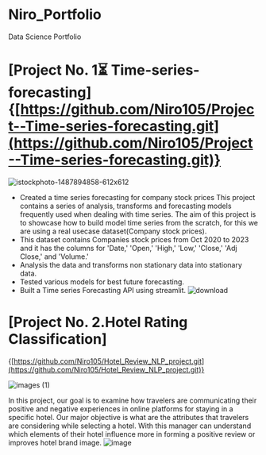 # Niro_Portfolio
 Data Science Portfolio

# [Project No. 1⏳ Time-series-forecasting] {[https://github.com/Niro105/Project--Time-series-forecasting.git](https://github.com/Niro105/Project--Time-series-forecasting.git)}

![istockphoto-1487894858-612x612](https://github.com/Niro105/Niro_Portfolio/assets/126443419/e7332a3a-760e-4b34-87ea-3269f58a51e5)

* Created a time series forecasting for company stock prices This project contains a series of analysis, transforms and forecasting models frequently used when dealing with time series. The aim of this project is to showcase how to build model time series from the scratch, for this we are using a real usecase dataset(Company stock prices).
* This dataset contains Companies stock prices from Oct 2020 to 2023 and it has the columns for 'Date,' 'Open,' 'High,' 'Low,' 'Close,' 'Adj Close,' and 'Volume.'
* Analysis the data and transforms non stationary data into stationary data.
* Tested various models for best future forecasting.
* Built a Time series Forecasting API using streamlit.
![download](https://github.com/Niro105/Niro_Portfolio/assets/126443419/4efac43b-ea38-424b-b0ce-d9db4991717b)

# [Project No. 2.Hotel Rating Classification]
{[https://github.com/Niro105/Hotel_Review_NLP_project.git](https://github.com/Niro105/Hotel_Review_NLP_project.git)}

![images (1)](https://github.com/Niro105/Niro_Portfolio/assets/126443419/66102044-5990-4d69-b328-d4541f1000ed)


In this project, our goal is to examine how travelers are communicating their positive and negative experiences in online platforms for staying in a specific hotel. Our major objective is what are the attributes that travelers are considering while selecting a hotel. With this manager can understand which elements of their hotel influence more in forming a positive review or improves hotel brand image.
![image](https://github.com/Niro105/Niro_Portfolio/assets/126443419/3ce65273-daa4-4124-97b1-79647e62952e)

